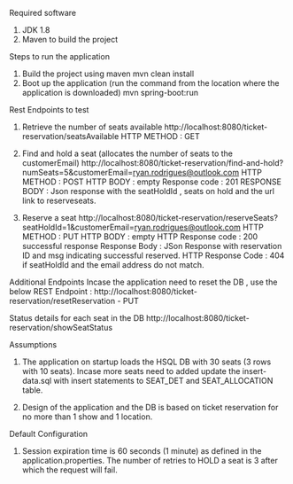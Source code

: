 Required software
1) JDK 1.8
2) Maven to build the project

Steps to run the application
1) Build the project using maven
	mvn clean install
2) Boot up the application (run the command from the location where the application is downloaded)
    mvn spring-boot:run
    
Rest Endpoints to test

1) Retrieve the number of seats available
http://localhost:8080/ticket-reservation/seatsAvailable
HTTP METHOD : GET

2) Find and hold a seat (allocates the number of seats to the customerEmail)
http://localhost:8080/ticket-reservation/find-and-hold?numSeats=5&customerEmail=ryan.rodrigues@outlook.com
HTTP METHOD : POST
HTTP BODY : empty
Response code : 201 
RESPONSE BODY : Json response with the seatHoldId , seats on hold and the url link to reserveseats.

3) Reserve a seat
http://localhost:8080/ticket-reservation/reserveSeats?seatHoldId=1&customerEmail=ryan.rodrigues@outlook.com
HTTP METHOD : PUT
HTTP BODY : empty
HTTP Response code : 200 successful response
Response Body : JSon Response with reservation ID and msg indicating successful reserved.
HTTP Response Code : 404 if seatHoldId and the email address do not match.


Additional Endpoints
Incase the application need to reset the DB , use the below REST Endpoint :
http://localhost:8080/ticket-reservation/resetReservation - PUT

Status details for each seat in the DB
http://localhost:8080/ticket-reservation/showSeatStatus

Assumptions 

1) The application on startup loads the HSQL DB with 30 seats (3 rows with 10 seats). Incase more seats need to added update the insert-data.sql with insert statements to SEAT_DET and SEAT_ALLOCATION table. 

2) Design of the application and the DB is based on ticket reservation for no more than 1 show and 1 location. 



Default Configuration

1) Session expiration time is 60 seconds (1 minute) as defined in the application.properties.
The number of retries to HOLD a seat is 3 after which the request will fail.

 


